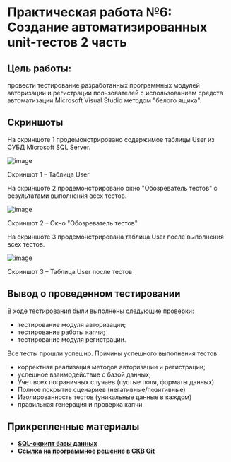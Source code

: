 # Практическая работа №6: Создание автоматизированных unit-тестов 2 часть
## Цель работы:

провести тестирование разработанных
программных модулей авторизации и регистрации пользователей с
использованием средств автоматизации Microsoft Visual Studio методом
"белого ящика".

## Скриншоты
На скриншоте 1 продемонстрировано содержимое таблицы User из СУБД Microsoft SQL Server.

![image](https://github.com/user-attachments/assets/8422096a-5ef6-4cce-816a-ae9bb05015ef)

Скриншот 1 – Таблица User

На скриншоте 2 продемонстрировано окно "Обозреватель тестов" с результатами выполнения всех тестов.

![image](https://github.com/user-attachments/assets/367e586e-52b1-4a89-8822-ea4af827b753)

Скриншот 2 – Окно "Обозреватель тестов"

На скриншоте 3 продемонстрирована таблица User после выполнения всех тестов.

![image](https://github.com/user-attachments/assets/70227e2d-26f5-41e0-ac0c-f62ec1d0bbcc)

Скриншот 3 – Таблица User после тестов

## Вывод о проведенном тестировании  
   В ходе тестирования были выполнены следующие проверки:
   - тестирование модуля авторизации;
   - тестирование работы капчи;
   - тестирование модуля регистрации.

   Все тесты прошли успешно. Причины успешного выполнения тестов:
   - корректная реализация методов авторизации и регистрации;
   - успешное взаимодействие с базой данных;
   - Учет всех пограничных случаев (пустые поля, форматы данных)
   - Полное покрытие сценариев (негативные/позитивные)
   - Изолированность тестов (уникальные данные в каждом)
   - правильная генерация и проверка капчи.

## Прикрепленные материалы
   - [**SQL-скрипт базы данных**](https://github.com/gnoynick/PIT_PR6.2_Balashova_Petrov/blob/master/скрипт%20бд.sql)
   - [**Ссылка на программное решение в СКВ Git**](https://github.com/gnoynick/PIT_PR6.2_Balashova_Petrov/tree/master)
